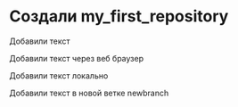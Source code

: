 ﻿# Создали my_first_repository

Добавили текст

Добавили текст через веб браузер

Добавили текст локально

Добавили текст в новой ветке newbranch